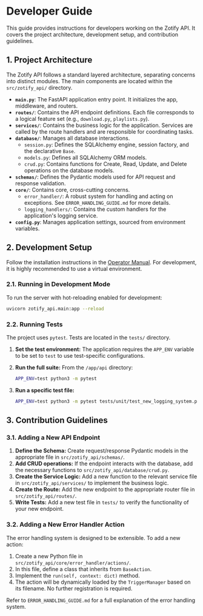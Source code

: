 # Developer Guide

This guide provides instructions for developers working on the Zotify API. It covers the project architecture, development setup, and contribution guidelines.

## 1. Project Architecture

The Zotify API follows a standard layered architecture, separating concerns into distinct modules. The main components are located within the `src/zotify_api/` directory.

*   **`main.py`**: The FastAPI application entry point. It initializes the app, middleware, and routers.
*   **`routes/`**: Contains the API endpoint definitions. Each file corresponds to a logical feature set (e.g., `download.py`, `playlists.py`).
*   **`services/`**: Contains the business logic for the application. Services are called by the route handlers and are responsible for coordinating tasks.
*   **`database/`**: Manages all database interactions.
    *   `session.py`: Defines the SQLAlchemy engine, session factory, and the declarative `Base`.
    *   `models.py`: Defines all SQLAlchemy ORM models.
    *   `crud.py`: Contains functions for Create, Read, Update, and Delete operations on the database models.
*   **`schemas/`**: Defines the Pydantic models used for API request and response validation.
*   **`core/`**: Contains core, cross-cutting concerns.
    *   `error_handler/`: A robust system for handling and acting on exceptions. See `ERROR_HANDLING_GUIDE.md` for more details.
    *   `logging_handlers/`: Contains the custom handlers for the application's logging service.
*   **`config.py`**: Manages application settings, sourced from environment variables.

## 2. Development Setup

Follow the installation instructions in the [Operator Manual](OPERATOR_MANUAL.md). For development, it is highly recommended to use a virtual environment.

### 2.1. Running in Development Mode

To run the server with hot-reloading enabled for development:

```bash
uvicorn zotify_api.main:app --reload
```

### 2.2. Running Tests

The project uses `pytest`. Tests are located in the `tests/` directory.

1.  **Set the test environment:**
    The application requires the `APP_ENV` variable to be set to `test` to use test-specific configurations.

2.  **Run the full suite:**
    From the `/app/api` directory:
    ```bash
    APP_ENV=test python3 -m pytest
    ```

3.  **Run a specific test file:**
    ```bash
    APP_ENV=test python3 -m pytest tests/unit/test_new_logging_system.py
    ```

## 3. Contribution Guidelines

### 3.1. Adding a New API Endpoint

1.  **Define the Schema:** Create request/response Pydantic models in the appropriate file in `src/zotify_api/schemas/`.
2.  **Add CRUD operations:** If the endpoint interacts with the database, add the necessary functions to `src/zotify_api/database/crud.py`.
3.  **Create the Service Logic:** Add a new function to the relevant service file in `src/zotify_api/services/` to implement the business logic.
4.  **Create the Route:** Add the new endpoint to the appropriate router file in `src/zotify_api/routes/`.
5.  **Write Tests:** Add a new test file in `tests/` to verify the functionality of your new endpoint.

### 3.2. Adding a New Error Handler Action

The error handling system is designed to be extensible. To add a new action:

1.  Create a new Python file in `src/zotify_api/core/error_handler/actions/`.
2.  In this file, define a class that inherits from `BaseAction`.
3.  Implement the `run(self, context: dict)` method.
4.  The action will be dynamically loaded by the `TriggerManager` based on its filename. No further registration is required.

Refer to `ERROR_HANDLING_GUIDE.md` for a full explanation of the error handling system.
